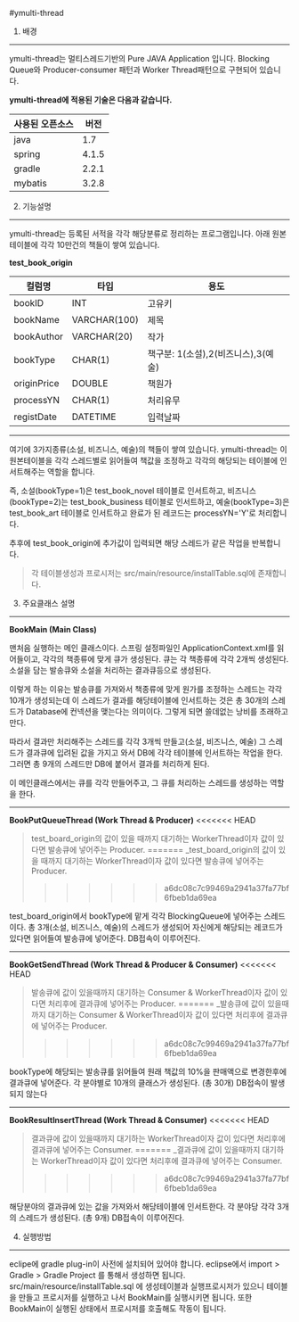 #ymulti-thread


1. 배경
----------------------

ymulti-thread는 멀티스레드기반의 Pure JAVA Application 입니다. 
Blocking Queue와 Producer-consumer 패턴과 Worker Thread패턴으로 구현되어 있습니다.



**ymulti-thread에 적용된 기술은 다음과 같습니다.**

사용된 오픈소스|버전
------------|---
java|1.7
spring|4.1.5
gradle|2.2.1
mybatis|3.2.8


2. 기능설명
-----------------
ymulti-thread는 등록된 서적을 각각 해당분류로 정리하는 프로그램입니다. 
아래 원본 테이블에  각각 10만건의 책들이 쌓여 있습니다.

**test_book_origin**

컬럼명|타입|용도
-----|---|---
bookID|INT|고유키
bookName|VARCHAR(100)|제목
bookAuthor|VARCHAR(20)|작가
bookType|CHAR(1)|책구분: 1(소설),2(비즈니스),3(예술)
originPrice|DOUBLE|책원가
processYN|CHAR(1)|처리유무
registDate|DATETIME|입력날짜
----------------
여기에 3가지종류(소설, 비즈니스, 예술)의 책들이 쌓여 있습니다. ymulti-thread는 이 원본테이블을 각각 스레드별로 읽어들여 
책값을 조정하고 각각의 해당되는 테이블에 인서트해주는 역할을 합니다. 

즉, 소설(bookType=1)은 test_book_novel 테이블로 인서트하고, 
비즈니스(bookType=2)는 test_book_business 테이블로 인서트하고, 예술(bookType=3)은 test_book_art 테이블로 인서트하고 
완료가 된 레코드는 processYN='Y'로 처리합니다. 

추후에 test_book_origin에 추가값이 입력되면 해당 스레드가 같은 작업을 반복합니다. 

>각 테이블생성과 프로시저는 src/main/resource/installTable.sql에 존재합니다. 


3. 주요클래스 설명
----------------
**BookMain (Main Class)**

맨처음 실행하는 메인 클래스이다. 스프링 설정파일인 ApplicationContext.xml를 읽어들이고, 각각의 책종류에 맞게 큐가 생성된다. 
큐는 각 책종류에 각각 2개씩 생성된다. 소설을 담는 발송큐와 소설을 처리하는 결과큐등으로 생성된다. 

이렇게 하는 이유는 발송큐를 가져와서 책종류에 맞게 원가를 조정하는 스레드는 각각 10개가 생성되는데 이 스레드가 결과를 해당테이블에 인서트하는 것은 총 30개의 스레드가 Database에 컨넥션을 맺는다는 의미이다.
그렇게 되면 쓸데없는 낭비를 초래하고 만다.

따라서 결과만 처리해주는 스레드를 
각각 3개씩 만들고(소설, 비즈니스, 예술) 그 스레드가 결과큐에 입려된 값을 가지고 와서 DB에 각각 테이블에 인서트하는 작업을 한다. 
그러면 총 9개의 스레드만 DB에 붙어서 결과를 처리하게 된다. 

이 메인클래스에서는 큐를 각각 만들어주고, 그 큐를 처리하는 스레드를 생성하는 역할을 한다. 

----------------
**BookPutQueueThread (Work Thread & Producer)**
<<<<<<< HEAD
>test_board_origin의 값이 있을 때까지 대기하는  WorkerThread이자 값이 있다면 발송큐에 넣어주는 Producer.
=======
>_test_board_origin의 값이 있을 때까지 대기하는  WorkerThread이자 값이 있다면 발송큐에 넣어주는 Producer.
>>>>>>> a6dc08c7c99469a2941a37fa77bf6fbeb1da69ea

test_board_origin에서 bookType에 맡게 각각 BlockingQueue에 넣어주는  스레드이다.
총 3개(소설, 비즈니스, 예술)의 스레드가 생성되어 자신에게 해당되는 레코드가 있다면 읽어들여 발송큐에 넣어준다. 
DB접속이 이루어진다.

----------------
**BookGetSendThread (Work Thread & Producer & Consumer)**
<<<<<<< HEAD
>발송큐에 값이 있을때까지 대기하는 Consumer & WorkerThread이자 값이 있다면 처리후에 결과큐에 넣어주는 Producer.
=======
>_발송큐에 값이 있을때까지 대기하는 Consumer & WorkerThread이자 값이 있다면 처리후에 결과큐에 넣어주는 Producer.
>>>>>>> a6dc08c7c99469a2941a37fa77bf6fbeb1da69ea

bookType에 해당되는 발송큐를 읽어들여 원래 책값의 10%을 판매액으로 변경한후에 결과큐에 넣어준다. 
각 분야별로 10개의 클래스가 생성된다. (총 30개)
DB접속이 발생되지 않는다

---------------

**BookResultInsertThread (Work Thread & Consumer)**
<<<<<<< HEAD
>결과큐에 값이 있을때까지 대기하는 WorkerThread이자 값이 있다면 처리후에 결과큐에 넣어주는 Consumer.
=======
>_결과큐에 값이 있을때까지 대기하는 WorkerThread이자 값이 있다면 처리후에 결과큐에 넣어주는 Consumer.
>>>>>>> a6dc08c7c99469a2941a37fa77bf6fbeb1da69ea

해당분야의 결과큐에 있는 값을 가져와서 해당테이블에 인서트한다. 각 분야당 각각 3개의 스레드가 생성된다. (총 9개)
DB접속이 이루어진다.


4. 실행방법
----------------
eclipe에 gradle plug-in이 사전에 설치되어 있어야 합니다. 
eclipse에서 import > Gradle > Gradle Project 를 통해서 생성하면 됩니다. 
src/main/resource/installTable.sql 에 생성테이블과 실행프로시저가 있으니 테이블을 만들고 프로시저를 실행하고 나서 
BookMain를 실행시키면 됩니다. 또한 BookMain이 실행된 상태에서 프로시저를 호출해도 작동이 됩니다.



